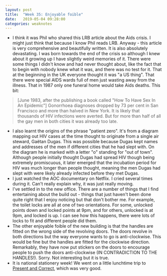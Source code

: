 ```yaml
---
layout: post
title:  "Week 35: Enjoyable foible"
date:   2019-05-04 09:28:00
categories: weaknotes
---
```

* I think it was Phil who shared this LRB article about the Aids crisis. I might just think that because I know Phil reads LRB. Anyway - this article is very comprehensive and beautifully written. It is also absolutely devastating. I was born towards the end of the crisis so although I knew about it growing up I have slightly weird memories of it. There were some things I didn't know and had never thought about, like the fact that to begin with nobody knew what it was, and there was no test for it. That at the beginning in the UK everyone thought it was "a US thing". That there were special AIDS wards full of men just wasting away from the illness. That in 1987 only one funeral home would take Aids deaths. This bit:
> [June 1983, after the publishing a book called "How To Have Sex In An Epidemic"] Gonorrhoea diagnoses dropped by 73 per cent in San Francisco and more than halved in New York. It is likely that thousands of HIV infections were averted. But for more than half of all the gay men in both cities it was already too late.

* I also learnt the origins of the phrase "patient zero". It's from a diagram mapping out HIV cases at the time thought to originate from a single air steward, Gaëtan Dugas. This was possible because Dugas kept names and addresses of the men if different cities that he had slept with. On the diagram he is marked with a letter "o" standing for "out of town". Although people initially thought Dugas had spread HIV though being extremely promiscuous, it later emerged that the incubation period for HIV was much longer than people thought, meaning the men Dugas had slept with were likely already infected before they met Dugas.
* I just watched the AOC documentary on Netflix. I cried several times during it. Can't really explain why, it was just really moving.
* I've settled in to the new office. There are a number of things that I find entertaining about the build out - things that just haven't been done quite right that I enjoy noticing but that don't bother me. For example, the toilet locks are all at one of two orientations. For some, unlocked points down and locked points at 9pm, and for others, unlocked is at 9pm, and locked is up. I can see how this happens, there were lots of locks to fit and different people did them.
* The other enjoyable foible of the new building is that the handles are fitted on the wrong side of the revolving doors. The doors revolve in both directions but the way everyone wants to go is anti-clockwise. This would be fine but the handles are fitted for the clockwise direction. Remarkably, they have now put stickers on the doors to encourage people to push the doors anti-clockwise (IN CONTRADICTION TO THE HANDLES!). Sorry. Not interesting but it is true.
* It is national stationery week! We went on a little lunchtime trip to [Present and Correct](https://www.presentandcorrect.com/), which was very good.
